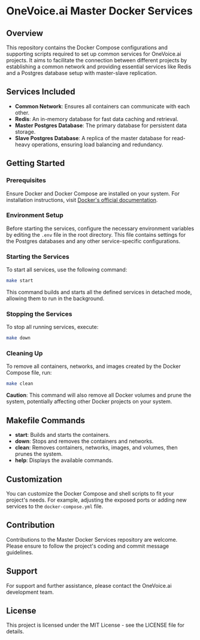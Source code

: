 # OneVoice.ai Master Docker Services

## Overview
This repository contains the Docker Compose configurations and supporting scripts required to set up common services for OneVoice.ai projects. It aims to facilitate the connection between different projects by establishing a common network and providing essential services like Redis and a Postgres database setup with master-slave replication.

## Services Included
- **Common Network**: Ensures all containers can communicate with each other.
- **Redis**: An in-memory database for fast data caching and retrieval.
- **Master Postgres Database**: The primary database for persistent data storage.
- **Slave Postgres Database**: A replica of the master database for read-heavy operations, ensuring load balancing and redundancy.

## Getting Started

### Prerequisites
Ensure Docker and Docker Compose are installed on your system. For installation instructions, visit [Docker's official documentation](https://docs.docker.com/get-docker/).

### Environment Setup
Before starting the services, configure the necessary environment variables by editing the `.env` file in the root directory. This file contains settings for the Postgres databases and any other service-specific configurations.

### Starting the Services
To start all services, use the following command:

```bash
make start
```

This command builds and starts all the defined services in detached mode, allowing them to run in the background.

### Stopping the Services
To stop all running services, execute:

```bash
make down
```

### Cleaning Up
To remove all containers, networks, and images created by the Docker Compose file, run:

```bash
make clean
```
**Caution**: This command will also remove all Docker volumes and prune the system, potentially affecting other Docker projects on your system.

## Makefile Commands
- **start**: Builds and starts the containers.
- **down**: Stops and removes the containers and networks.
- **clean**: Removes containers, networks, images, and volumes, then prunes the system.
- **help**: Displays the available commands.

## Customization
You can customize the Docker Compose and shell scripts to fit your project's needs. For example, adjusting the exposed ports or adding new services to the `docker-compose.yml` file.

## Contribution
Contributions to the Master Docker Services repository are welcome. Please ensure to follow the project's coding and commit message guidelines.

## Support
For support and further assistance, please contact the OneVoice.ai development team.

## License
This project is licensed under the MIT License - see the LICENSE file for details.

